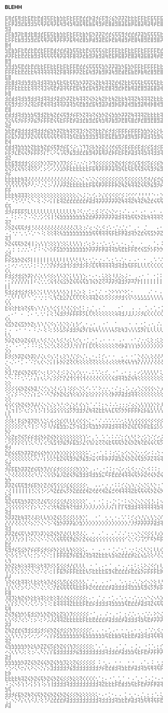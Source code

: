 ### BLEHH

⣯⢿⣞⣯⢿⣺⣗⣯⣟⣗⣟⣾⢽⢯⡯⣗⣷⣳⣗⡯⣗⡯⡯⣟⣞⣞⡷⣽⡺⡮⡯⣻⡪⣮⡳⡽⡽⣝⣗⣗⣗⡯⡯⣗⡯⣯⢯⡯⣯⣗⡯⡿⣽⣻⣞⣷⣻⣺⣳⢯⢿⡽⣯⢿⡽⣯⢷⣻⢾⣳⢿⣽⣯⢿⣯⣷⣯⢿⣻⡾⣟⣿⣾⣻⣿⣽⣯⣷⡿⣯⣿⣽⢿⣽⢿⡾⣟⣿⣻⣽
⣞⡯⣷⣻⡽⣗⣿⣺⣗⣿⣺⣞⡯⣯⢯⣗⣷⣳⣗⡯⣗⡯⡯⣗⣷⡳⣯⡳⡽⡽⣝⢞⣞⢮⢯⢯⣻⡺⣞⣞⡾⡽⣽⣳⢯⢯⢯⢯⣗⣗⡯⡯⣗⣷⣻⣺⣳⣻⣞⣯⢯⢿⡽⣯⢿⡽⡯⡿⡽⣯⢿⢾⣞⣿⣳⡿⣾⣻⣽⣟⣯⡷⣟⣷⢿⣾⣻⡾⣟⣿⢷⣿⣻⣟⣿⣻⣿⡽⣿⢾
⣳⣟⣷⣳⡯⣗⣟⣞⣗⣟⣞⣗⡯⡯⣟⣾⡺⣞⡾⣽⣳⢯⢯⣗⣗⣟⢮⢯⢯⢯⢮⣗⡯⡯⡯⣗⣗⡯⣗⣗⡯⡯⣗⡯⡯⡯⡯⣟⣞⡾⡽⡯⣗⣗⣟⣞⣗⣷⣻⣺⢽⢯⢯⢯⢯⢿⡽⣽⢽⡯⣿⢽⡽⣞⣷⣻⡽⣷⣻⣽⢷⣟⣯⡿⣯⣿⡽⣟⣿⣽⢿⣽⣯⣿⣽⢿⡾⣟⣿⣻
⣳⣻⣺⣳⢯⣟⣞⣗⣟⣞⣗⣗⡯⡯⣗⣗⡯⣗⡯⣗⡯⡯⣟⣞⣞⢮⢯⢯⢯⢯⣳⡳⡽⡽⣽⣳⡳⣯⣳⡳⡯⡯⣗⡯⡯⡯⡯⣗⣗⡯⡯⡯⣗⣗⣟⣞⣗⣗⢷⢽⢽⢽⢽⢽⢽⣝⡯⣿⢽⡯⡿⡽⣝⣗⣯⢷⣻⡽⣷⣻⡿⣽⢷⣻⣟⣾⣟⣯⣷⣟⡿⣷⢿⣞⣿⣻⣟⣿⣯⣿
⣺⣗⣿⣺⢽⣺⣳⣻⣺⣳⢽⣺⢽⢽⣳⣳⢯⣗⢯⣗⢯⢯⣳⡳⡽⡽⣝⢵⣝⣗⢷⢽⢽⣝⣞⢾⣝⣗⣗⢯⢯⢯⣗⢯⢯⢯⢯⣗⣗⡯⡯⡯⣗⣗⣗⣗⣗⢽⢽⢝⢽⣹⢵⢯⣟⡾⣽⢽⢯⡯⣟⣯⢷⣻⣞⣯⢷⣻⡽⣗⣟⣿⢽⣻⣞⡷⣟⣷⢿⣽⣟⣿⣻⣽⣯⣿⣽⢾⡷⣿
⣺⣞⣾⣺⢽⣺⣳⣻⣺⣺⢽⣺⢽⢽⣺⡺⣽⣺⡳⡽⣝⣗⢷⢽⢽⢝⢮⡳⣕⢷⣝⡗⣗⢷⣝⣗⣗⢷⢽⢽⣝⢷⢽⢽⢽⣝⣗⣗⣗⢯⢯⣻⡺⣺⡪⡺⣜⢽⣕⡯⣟⢾⢽⢽⣺⢽⢽⡽⣽⢽⣳⢯⣟⣷⣻⣞⣯⢷⣻⣽⡽⣾⣻⡷⣯⡿⣽⢾⣻⣷⣻⣽⢿⢾⡷⣿⢾⣻⣟⣿
⣞⣾⣺⣺⢽⣺⣳⣳⣳⢯⣻⣺⣝⣗⢷⣝⣞⢮⢯⣻⡺⡮⡯⡳⣝⢽⢵⢝⢮⣳⡳⣝⢮⣳⣳⡳⡽⡽⣝⢷⢽⢽⢽⣝⣗⣗⣗⣗⢽⡹⣕⢧⢯⡺⡮⡯⡺⡽⣮⡻⡮⡯⡯⣟⢮⢯⣗⡯⡯⣟⡾⣽⣺⣞⣷⣻⣞⣯⢷⣳⢿⡽⣷⣻⡽⣟⣿⢯⣿⣞⡿⣞⣿⣻⣟⣿⣻⣽⢽⣞
⣳⣗⣟⡾⣽⣺⣺⣺⣺⢽⣺⣺⡺⣮⣳⡳⡽⣝⣗⢷⢽⢝⢽⣹⡪⡳⣝⢝⣗⣗⡝⡮⡺⣺⡪⡯⡯⡯⡮⡯⡯⡯⣳⣳⡳⡵⣕⡕⡧⡯⡮⣯⡳⡽⣽⡹⡽⣝⢮⢯⢯⢯⢯⢮⢯⢟⢾⢽⢽⣳⢯⣗⣷⣳⣻⣺⣳⣻⢽⡯⣟⣯⣟⣷⣻⡽⣾⣻⢷⣻⡯⡿⣽⣺⢽⣳⣻⢮⣟⢾
⣞⣾⣺⢽⣳⣳⣳⡳⣝⣗⣗⢷⣝⣞⢮⢯⣻⡺⡮⣏⠪⡨⢂⢑⠹⢹⡪⡧⡳⡵⣝⢜⢜⢞⢮⢯⡪⡯⡮⡯⡮⡯⣺⡪⡮⣫⣺⡪⡯⡮⡯⡺⣎⣟⢮⢮⡻⡮⡯⡯⡫⡎⡋⢅⠕⢥⢩⢯⡻⣮⣻⣺⣞⣞⣷⣻⢾⡽⣯⢿⡽⣞⡷⡯⣗⡯⣟⡾⣽⣺⢽⢽⣳⢽⢽⣺⣺⢽⣺⣝
⣗⣗⣯⣻⣺⣺⣺⢪⡪⡪⡪⡳⡱⡹⡭⡳⡱⡹⡹⡪⡪⠨⡐⡐⠌⡂⠕⠹⡪⡪⡪⡪⡪⡳⣝⢮⢺⡪⡺⡪⣎⢯⢺⡪⡫⡮⡪⡮⡳⣝⢮⡫⣎⢮⢳⢕⢽⢝⢝⠜⡁⡢⢊⠔⡡⡱⣱⡳⡯⣗⣗⣗⣗⣗⣗⡯⣯⢿⡽⡯⡿⡽⣽⢽⣳⢯⣗⢯⣗⢯⢯⣻⢮⢯⣻⡺⣮⣻⡺⡮
⣗⣗⣗⣗⣗⢷⢽⢜⢜⢜⢜⢜⢜⢜⢜⢜⢜⢜⢜⢜⢜⢌⢂⠢⡁⠢⠡⡑⢌⠪⡪⡪⡪⡪⡪⡪⡣⡫⡪⡪⡪⡪⡣⡫⡺⡜⡮⣚⢮⢪⢣⢫⢪⢣⢫⢳⠝⠜⡐⠌⡐⢌⢐⠌⡜⡜⡼⡽⣝⣗⣗⣗⣗⣗⣗⡯⣯⢯⡿⡽⡯⡯⡯⡷⣝⢷⣝⢷⢽⢽⣝⢮⢯⡻⣮⣻⡺⡮⡯⡯
⣗⣗⣗⢷⢽⢽⢽⢕⢕⢕⢕⢕⢕⢕⢕⢕⢕⢕⢕⢕⢕⢕⢌⠢⡨⢈⢂⢊⠄⠕⡌⢎⢪⠪⡪⡊⡪⠨⢊⢊⠊⡘⢘⠘⡘⠈⠂⠂⡑⢁⠂⠡⢑⠡⢃⠃⢅⠑⠄⢕⠠⡑⠔⡅⡇⣗⢽⣝⣞⣞⣞⣞⣞⣞⡾⣽⣺⢽⡽⡽⡽⡽⡽⡽⣝⢷⢽⢽⣝⢷⢽⣝⢷⣝⣞⢮⢯⢯⢯⢯
⣺⡺⡮⡯⡯⡯⡫⣇⢇⢇⢇⢇⢇⢇⢇⢇⢇⢇⢇⢇⢇⢳⠨⠪⡐⡐⡁⡂⡪⠨⡊⢌⠢⡑⠔⢐⠠⠁⠄⠠⠐⠀⠄⠂⠀⠄⠂⠀⠄⠠⠀⠅⡂⠌⠄⡑⠠⠡⡑⡐⡡⢊⢪⢸⢘⢮⣳⣳⣳⣳⣳⣳⣳⣳⣝⣞⡾⡽⡽⡽⡽⡽⡽⣽⣺⢽⢽⣳⢯⢯⡳⣝⣗⢷⢽⢽⢽⢝⢽⢝
⡪⡳⣝⢮⢯⢯⡺⣺⢘⢜⢜⢜⢜⢜⢜⢜⢜⢜⢜⢜⢜⢌⢇⢕⢐⠌⢔⠐⢌⢂⠪⢐⠡⠐⡈⡐⡈⡐⠈⠀⡀⠂⠀⡈⠀⠀⠀⠄⠂⠠⢈⠐⡐⠐⡀⢂⠡⢁⠂⠢⠨⡂⢕⢕⢽⢕⢧⣳⣳⣳⣳⣳⣳⣳⣳⣳⢯⢯⢿⢽⢽⢯⡯⣗⡯⡿⣽⣺⢽⡳⣝⣞⢮⢯⣫⡳⡽⣝⢽⡹
⡳⣝⢮⢯⢯⡳⣝⢾⢸⢨⢢⢣⢱⢑⢕⢕⢱⢑⢕⢅⢇⢣⢣⢱⢐⠡⡂⠕⢐⠐⡈⠄⢂⠡⠐⡀⠂⠄⡀⢁⠀⠀⠂⠀⢀⠀⠁⠄⠨⢀⢂⢐⠀⡂⡐⡐⡈⠄⡊⠨⠐⢌⠢⡣⡯⣫⣳⡳⣳⣳⣳⣳⣳⣳⡳⡽⡽⡽⡯⡿⣽⢽⢽⣳⢯⣟⣗⡯⡯⣟⢞⢮⣫⡳⡣⡯⡳⡳⡵⣝
⡯⡮⣫⣳⡳⣝⢮⡫⡇⡇⡇⡇⡇⡇⢇⢇⢇⠇⡇⢇⢣⠣⡃⢇⠣⡂⢂⢁⠂⡐⠠⠈⠄⡂⠡⠠⢁⠂⠠⠀⠄⠂⠀⠂⠀⡀⠡⠈⠌⠄⡂⠔⡐⠠⢂⢂⢂⠅⡂⠅⡑⡐⡑⡝⡮⡺⣪⣺⢺⡪⣺⡺⣺⡪⡯⡪⣏⢯⢿⢽⢽⢽⢽⣺⢽⣺⣳⢯⡯⡯⣇⢇⢇⢏⢎⢎⢎⢎⢎⢆
⡯⣺⣪⡺⣺⣪⡳⡽⡕⡜⢌⢆⢣⠪⡪⡢⢣⠣⡱⡑⡅⢇⢣⢱⢑⠄⠂⠄⠂⠄⢅⢕⢕⠸⡸⡨⡢⡨⠐⠀⢀⠠⠐⠀⠁⠀⠂⡁⠅⠂⡂⡕⡜⡜⡜⡜⡆⡇⠎⢌⢂⢂⢊⢮⢺⢜⢮⣪⡳⣝⢮⢯⢮⢯⣳⢹⢮⡳⣝⢝⠽⡽⡽⡺⣽⣺⡺⡽⠽⡝⡗⡇⡇⡇⡇⡇⡇⡇⡇⡇
⢯⣺⣪⣺⢺⣪⡺⡪⡧⡣⡑⡅⢇⢣⠣⡣⢣⠣⡣⡱⢸⢘⢌⠆⢕⠀⠅⠂⡁⠌⠀⠂⡑⠕⠱⠱⠑⠕⡁⠂⠀⠀⠀⠀⠠⠁⠐⠀⠄⢁⢂⠣⠃⠇⠣⠃⠑⠈⡐⠐⡐⢐⠐⢅⢳⢍⣗⣕⡝⣎⢏⢏⢏⢗⢕⢽⢽⣝⢮⡣⡫⡪⡪⡺⡺⣺⢪⢪⠣⡣⣣⣣⣣⣣⢣⢣⢣⢣⢣⢣
⣗⢵⢕⡗⣗⢵⢝⢮⢯⢢⠱⡘⡌⢆⠣⣊⢪⠸⡘⢜⢌⢪⠢⡃⠅⢐⢀⠁⡀⠄⠈⠀⠀⠀⠀⠂⠁⠀⠀⠠⠀⠠⠀⠈⡀⠄⢁⠐⢈⠀⡀⠄⠂⠀⠄⠀⡁⠄⠐⡀⢂⠂⡅⢕⢘⢮⣺⡺⡺⡮⡯⡯⡯⡫⣇⢏⢗⢕⢕⢕⢕⢕⢕⢵⢽⣺⡸⣸⡸⡨⡪⡺⣎⢎⢎⢎⢎⢎⢎⢆
⢮⣫⡳⣝⢮⣫⡳⡳⣝⢆⢣⠱⡘⢌⠪⢢⠡⡣⡑⢕⠌⡆⡣⠊⡀⠂⠠⠐⠀⡀⠐⠈⠀⠀⠁⠀⠀⠀⠐⠀⠐⠀⠂⡁⠠⠐⡀⠌⠄⡂⠠⠀⠠⠐⠀⠂⠠⠀⠅⡐⠄⢕⠨⡂⡣⡣⣣⡫⡮⣺⣺⡺⣮⡻⡎⣗⢧⢧⢣⢣⢣⢣⢧⡫⣗⢷⣹⢢⢣⢣⣫⡻⡎⣇⢇⢇⢇⢇⢇⢣
⡳⡵⣝⢮⡳⡵⣝⢮⢮⢇⢆⠣⡪⡘⢌⢆⠣⡪⡘⢔⢅⠣⡊⢆⠐⢈⢀⠂⡁⠠⠐⠀⠂⠐⠀⠠⠐⠀⠀⠂⠁⠌⡐⡐⢅⢕⢐⢅⢕⢐⠠⠈⠠⠐⠈⡀⠅⠨⠨⢐⢅⢑⢌⢊⢆⢝⢜⢜⡹⡸⡘⡎⡎⡏⡇⣏⢏⢗⢕⢕⢕⢕⢕⢝⢞⡷⣽⢱⢱⢱⡳⡱⡱⡱⡱⡱⡱⡱⡱⡱
⡯⡺⡪⡳⡽⣝⢮⡳⡽⡕⡜⢌⢆⠪⢢⠡⡃⢆⢕⠱⡘⡌⡪⠢⡈⠄⡀⠂⠄⠅⡊⠄⠂⠐⠀⠀⠄⠐⠀⠂⠁⡑⢜⢌⢆⢕⢜⢜⠜⡐⠠⡈⠄⠂⡁⠠⠈⠌⡊⢆⢎⠢⡑⡅⡇⡧⡳⡕⣝⢝⢎⢗⢕⢕⢕⢝⢝⢕⢕⢕⢜⢔⢕⢕⢗⢟⢮⢧⢳⢳⡝⡜⡜⡜⡜⢜⢜⢜⢌⢆
⡳⣹⡘⣝⣞⢮⡳⣝⢮⢯⢊⠢⡂⢇⠕⡑⢜⢐⠅⡕⢌⢢⢊⢆⢂⠂⠄⠅⠡⠡⡂⡊⡀⠐⠈⠀⠄⠂⢐⠀⡂⠔⡡⢣⢣⢣⢣⠃⢅⠢⠑⠄⠅⠅⢂⠡⢁⠅⡌⡆⢆⢅⠕⡌⡪⡪⡓⡝⣜⢺⢪⢺⢪⢺⢜⢜⢜⢜⢎⢎⢎⢎⢮⣺⢽⢽⣳⣝⢮⢷⢕⢕⢕⢕⢕⢕⢕⢕⢕⢕
⡪⡪⡪⢪⢮⡳⣝⢮⡳⣽⡘⢌⢊⢢⢑⢜⠰⡡⢱⠨⡪⡪⠢⡑⢅⠊⠄⠡⠁⠕⡐⡐⡀⠂⠌⢐⠠⢈⠄⡐⡠⢑⢌⢪⢪⢪⠢⡑⡰⠨⡊⡌⡪⠨⠢⡑⡑⡌⡆⣊⠢⠡⠣⡙⡮⡳⣝⢮⣪⢳⢕⢵⡱⡕⣕⢕⡕⡕⡕⡕⢕⢜⡷⡽⡽⣽⣺⣺⢽⢽⢕⢕⢕⢕⢕⢕⢕⢕⢕⢕
⢮⢪⢎⢪⡳⣝⢮⡳⡹⡼⡜⢌⠢⡑⡌⡢⠱⡘⡐⠕⡌⡢⡃⢎⢢⢑⠈⠠⠁⠅⡂⠢⠨⠠⠡⢐⢐⢐⠌⢔⢌⢢⢣⢱⢱⡱⡑⡕⡸⡘⣌⢲⢸⢘⠌⢆⡊⡢⢱⢘⠌⡇⡣⣪⣪⢪⢪⢪⣪⡫⡻⣺⣺⡺⣜⢷⢽⣝⣗⣗⢧⢧⣏⢯⡫⡳⡳⡯⡯⡯⡷⣕⡧⣧⣣⢣⢣⢣⢣⢣
⡪⡪⡧⡃⡯⣪⡳⣽⡹⣝⢇⢣⣑⢅⢮⢔⢕⣎⢎⢇⢇⢇⢎⢎⢪⠢⡁⠂⠁⠌⠠⠡⠡⠡⠡⠡⢂⢅⢣⢣⢪⢪⢪⢪⠪⡪⠪⡪⡪⡪⡪⡪⡪⡪⡊⢆⠪⢸⢐⠅⠣⡪⠸⡜⡮⣯⣳⣳⡢⣍⡫⢲⢵⣹⡪⢯⣳⣳⡳⡽⡽⣽⣺⢽⢽⢽⡳⣝⢮⣏⢯⡳⡯⣗⣯⣪⡣⡣⡳⡕
⡱⣕⣝⣖⢝⢮⡫⡮⡮⣺⣪⡳⡵⣝⢮⡳⡕⣕⢕⢕⢕⢕⢕⢕⢱⠡⠂⡀⠡⠀⠡⠈⠄⠅⠌⠌⡂⡊⢆⠣⡃⠕⡐⡡⢑⠌⡊⠔⡨⢂⠕⡕⡕⡕⢕⢱⢑⢅⠪⡘⡌⢔⢑⢧⣫⢺⡺⣮⡻⡮⣯⣳⡪⣜⢪⢳⡕⣕⢝⢝⢮⣗⢯⢯⢯⡳⣝⢮⡳⣝⢷⢝⣞⢮⢮⢎⢯⡫⡻⡺
⣝⣞⢮⢮⢯⡳⡽⡽⣝⣞⢮⢮⡳⡳⡱⡱⡳⡱⡱⡕⡕⡕⢕⢕⢕⠥⢁⠠⠐⠈⡀⠅⠨⢐⠡⡁⡢⢊⠢⡑⢌⢂⢂⢊⠔⠨⠠⢑⠐⡠⢑⢕⢕⢕⢕⢕⢕⢅⠕⡌⠌⡆⡣⡣⡓⣗⣝⢮⢯⣻⡺⣮⡻⣮⣻⡲⣭⢪⠯⡯⡷⡽⡽⣽⣳⣝⢮⡳⣝⢮⢯⣳⡳⡽⣝⢽⢵⢽⢝⣞
⡺⡮⡯⣯⡳⡽⡽⣝⣞⢮⢯⡳⡹⡜⡎⡮⡺⡪⡪⡪⡪⡪⡳⡱⡱⡑⢀⠠⠐⢀⠐⢈⠨⢐⠐⢌⠔⡐⢅⠪⡐⡐⢌⢂⠪⠨⠨⢐⠀⠢⡑⢜⢜⢜⢜⢜⢜⢔⠱⡘⡌⢌⢪⢪⡳⣵⡸⣝⣞⢮⡻⣮⣻⣺⣺⢽⣺⣳⣳⣍⠯⡯⣟⣞⣞⢾⢽⢽⢮⢯⡳⡵⣝⢞⢮⡳⣝⢮⣳⡳
⡽⡽⣝⢮⢯⢯⣻⡺⡮⡯⡳⡕⣝⢜⢮⢫⢪⢪⡪⣎⢮⡪⡪⡪⡪⢂⠀⠀⠄⠄⠂⡐⢀⠂⠅⠅⡊⢌⢢⠱⡐⢌⠢⡑⢅⠣⡑⢐⠈⡐⢜⢸⢸⢸⢸⢸⢸⢘⢌⢪⢘⠔⡡⠳⣝⣞⣞⢦⡫⡳⣝⣞⣞⣞⢾⣝⢞⣞⢞⢾⣝⣮⣚⢞⢾⢽⢽⢽⣝⣗⢯⢯⢮⢯⡳⣝⢮⡳⡵⣝
⢽⣝⢮⢯⢯⣳⡳⡽⣝⢕⢝⣜⢮⢫⡪⡪⣪⢪⡺⣜⢕⢕⢕⢕⢕⠁⡀⠐⠀⠂⡁⢐⠠⢈⠂⡁⠂⠅⠢⡑⢌⠢⡑⢌⢪⢘⠄⡅⠢⡨⢪⢪⢪⢪⢪⠪⡊⡎⡢⠱⡐⡑⢔⢑⢗⢷⣝⣗⢷⢝⢺⣺⡺⡸⡱⡸⡸⡰⡱⡱⡸⡰⡍⡇⡏⡏⢯⣻⣺⣺⢽⢽⢽⢽⢽⢽⣳⢽⢽⣺
⡳⡽⡽⣝⣗⢷⢽⢝⢜⢼⢕⢇⢧⢳⡱⣝⢮⡣⡫⡪⡪⡣⡣⡳⡑⡁⠀⠀⠂⠁⠀⢂⠐⡀⠂⠄⠡⠁⠅⡊⢔⠱⡘⡌⢆⢣⢑⢌⠎⡜⡜⡜⢜⢜⢌⢎⠪⡢⡑⡑⢌⠢⢑⠌⢮⣳⡳⡽⡽⡽⣵⡱⣳⡱⡱⡱⡱⡱⡱⡱⡱⡱⡱⡱⡱⡱⡱⡘⡸⡺⡽⡽⡽⡽⡽⣽⣺⢽⢽⣺
⡽⡽⣝⣞⢮⢯⢣⡳⡽⡹⡱⡽⡱⣕⣝⢮⡳⡝⣜⢎⢇⢗⢝⢜⢌⠄⠀⠂⠀⠄⠁⠠⠀⠄⠁⠌⠠⠁⡂⢂⠢⡑⢌⠪⡪⢪⠸⡰⡱⡱⡸⡸⡘⡔⡱⢸⠨⡢⡑⢌⠢⠡⡑⢌⢎⢮⢯⢯⢯⡻⣮⡳⡕⣝⢮⢮⣪⢪⢪⢪⢪⢪⢪⢪⢪⢪⠊⢌⢂⠪⡨⢩⢋⠏⠯⡳⠯⡯⣟⣞
⢯⣻⡺⡮⣫⣪⡳⡝⡮⡮⡯⣪⡺⡪⡮⡳⡕⣕⢇⢧⢳⢕⢕⢕⢅⠄⠀⠂⠀⠄⠐⠀⠂⢈⠠⠁⢂⢁⠐⡐⠨⡐⢅⠣⡑⡅⢇⢇⢎⢪⠢⡣⢪⢘⠌⢆⠣⡂⡊⡢⠡⡑⠌⡂⡇⡯⡯⡯⣯⡻⡮⣯⣻⣜⢽⣳⢽⣝⣗⣗⣗⢧⣳⢵⣝⣞⣞⣞⡾⣕⣎⢦⣣⢕⢕⠜⢜⢌⢆⢳
⣳⡳⣝⣕⢷⢕⢵⢽⢽⢕⣕⢗⢽⡹⡪⡣⣫⢪⡪⡺⡜⣎⢇⢇⢇⠀⠐⠀⠁⡀⠄⠂⠈⠀⡀⠂⠠⢀⠂⡂⠅⡂⢅⠕⢌⠪⡊⡆⢇⢣⠣⡣⡑⡅⡣⡑⡑⢌⠢⡊⠌⢔⠡⡂⡇⡯⣯⡻⡮⡯⡯⣗⣗⣗⢧⡫⣗⣗⣗⣗⣯⣻⢮⣟⣞⣞⣞⡮⣟⣞⣮⡳⡭⡯⡯⡯⣗⡷⡼⡼
⢱⢝⢮⢎⣗⢽⢽⢕⢇⣗⣕⢗⢵⡹⣜⢮⡪⣣⡫⣎⢮⡪⡣⡣⡣⡈⢀⠁⠄⠀⠄⠐⠈⠀⡀⠈⠄⢂⢐⠠⠡⡈⡢⢊⠢⡑⢕⠸⡘⡌⡎⢆⠣⡊⡢⠪⡨⠢⡑⠌⢌⢂⠪⡐⡝⣞⢮⢯⢯⢯⢯⣗⣗⡯⡷⣝⢞⣞⣞⣞⣞⡾⣽⣺⣺⣺⣺⢽⣳⣳⣳⢯⣻⢮⡫⡻⡮⡯⡯⣿
⡸⣽⡹⣕⢷⣝⢮⡳⣕⣗⢵⢽⢕⡕⣗⢕⢽⢜⢜⢮⡪⡪⡪⡪⡪⡂⠄⠂⢀⠁⡐⠀⠂⢁⠠⠈⠄⢂⠐⠠⢁⢂⢂⠢⠑⢌⠢⠣⡱⡘⡌⡎⡪⡘⢌⠪⡐⢅⢊⠌⡢⢑⠨⡂⣗⢽⢽⢽⢽⣝⣗⣗⣗⡯⣟⣞⡮⣺⣺⣺⣺⢽⣳⣳⣳⣳⢯⣟⣞⣞⡾⣽⣺⢽⣝⢮⢯⢯⢯⢿
⣝⢮⡻⣮⣳⡳⡣⣯⣺⣪⡳⣣⡳⣝⢮⡳⣕⣝⢵⡱⡹⡪⡪⡪⡪⡪⠐⠈⢀⠠⠀⠌⠐⢀⠐⢈⠀⡂⠌⡈⠄⢂⠐⡈⠌⠄⠕⡑⢌⢆⢣⠪⡪⡘⢔⢑⠌⡂⡢⠡⡂⠕⡨⡸⣜⢽⢽⣝⣗⣗⣗⣗⣗⡯⣗⣗⣟⣞⣞⣞⡾⣽⣺⣺⣞⡾⣽⣺⣺⣺⢽⣳⢯⣟⡾⡽⡽⡽⡽⡽
⣝⢷⣝⣞⣞⢮⣻⣺⣪⣺⣪⡺⡪⡮⡳⣝⢮⡺⣪⡪⡳⡹⡪⡪⡪⡪⡊⠄⠠⠀⠂⠄⢁⠠⠐⠀⠂⠐⡀⠄⠂⠐⡀⢐⠈⠌⢂⠪⡐⢌⢆⢣⠱⡘⡌⡢⢊⠔⡐⡡⠊⠔⡌⡎⡮⣫⣳⣳⣳⣳⣳⣳⡳⣯⣳⣳⣳⣳⣳⣳⢯⣗⣗⣷⣳⢯⣗⣗⣟⡾⣽⣺⢽⣺⢽⢯⢿⢽⢽⣝
⢮⣳⣳⣳⣳⣳⡳⡳⣕⢧⡳⣝⣝⢮⡫⡮⡳⣝⢮⢪⢳⡹⡪⡪⡪⡪⡪⡂⠁⠄⠁⠄⢀⠀⠠⠈⢀⠁⠀⠄⢈⠠⠀⠐⢈⠈⠄⡂⡊⠔⢌⢆⢣⠱⡨⡂⢕⢐⠌⢄⠣⡑⡌⡎⣯⣺⣺⣺⣺⣺⡺⣮⣻⣺⣺⣺⣺⣺⣺⣺⢽⣺⣺⣞⡾⣽⣺⣳⣳⢯⣗⡯⣟⡾⡽⡯⡿⡽⣽⣺
⣳⣳⣳⣳⣳⡳⡽⣝⢮⡳⣝⢮⢮⡳⣝⢮⡳⣳⡹⣕⢕⢝⢮⡪⡪⡪⡪⡪⠀⠅⠐⡀⠄⠀⠂⠐⠀⠀⠂⠐⠀⠀⠄⠁⠄⠨⠀⢂⢐⠡⢑⠔⢅⠣⡒⡌⢆⠕⢌⠢⡑⡌⡢⣹⣺⣺⣺⣺⡺⣮⣻⣺⣺⣺⣺⣺⣺⣺⡺⡮⣟⣞⣾⣺⢽⣳⣗⣟⡾⣽⣺⢽⣳⢯⢿⢽⢯⡯⣗⡷
⣗⣗⣗⣗⢷⢽⣝⢮⡳⣝⢮⢯⡳⣝⢮⡳⣝⢮⡪⡪⡳⣕⢕⢝⢎⢎⢎⢎⢂⠁⡂⠄⠐⠈⡀⢁⠈⠀⠂⠠⠈⡀⠂⢈⠠⢈⠐⠠⠐⠨⢐⢌⠢⡣⢱⢘⠔⡅⡣⢱⠨⡢⢱⢸⣺⣺⣺⣺⢽⣺⣺⣺⣺⣺⣺⣺⣺⣺⢽⣝⣗⣗⣗⡯⣟⣾⣺⣳⢯⣗⡯⣟⡾⡽⡯⡿⣽⢽⣳⢯
⣺⣺⡺⡮⣯⡳⣝⢷⢝⢮⢯⡳⣝⢮⡳⣝⢮⡳⣝⢮⡪⡪⡳⣕⢕⢕⢕⢕⢅⠂⠄⠂⡁⠂⠄⠠⠀⡁⠐⡀⠂⠄⡈⡀⡂⢐⠈⠄⢅⢑⢁⠢⡑⠜⡌⢆⢣⠪⡸⡐⢕⢘⠜⣜⣞⣞⣞⡾⣽⣺⣺⣺⣺⣺⣺⣺⣺⣺⢽⣺⣺⣺⣺⢽⣳⣗⣟⡾⣽⣺⢽⣳⢯⢿⢽⢯⡯⣟⡾⣽
